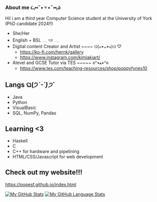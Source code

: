 ### About me  ૮₍⑅˶• ▿ •˶⑅₎ა 
Hi! i am a third year Computer Science student at the University of York (PhD candidate 2024!!)
- She/Her
- English + BSL 𓂃 ৎ୭ 𓂃
- Digital content Creator and Artist ~~~~  ପ(๑•ᴗ•๑)ଓ ♡
  - https://ko-fi.com/hernk/gallery
  - https://www.instagram.com/kimiakiart/
 - Alevel and GCSE Tutor via TES ~~~~~ ฅ^•ﻌ•^ฅ
    - https://www.tes.com/teaching-resources/shop/poppyfynes10
## Langs ଘ(੭*ˊᵕˋ)੭* ̀ˋ
  - Java 
  - Python 
  - VisualBasic 
  - SQL, NumPy, Pandas 
## Learning <3
  - Haskell 
  - C 
  - C++ for hardware and pipelining 
  - HTML/CSS/Javascript for web development
## Check out my website!!!
https://popesf.github.io/index.html


[![My GitHub Stats](https://github-readme-stats.vercel.app/api/?username=popESF&count_private=true&theme=tokyonight&showicons=true)]()
[![My GitHub Language Stats](https://github-readme-stats.vercel.app/api/top-langs/?username=popESF&langs_count=5&theme=tokyonight)]()





        
    
<!--
**popESF/popESF** is a ✨ _special_ ✨ repository because its `README.md` (this file) appears on your GitHub profile.


-->
